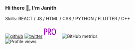 ### Hi there 👋, I'm Janith

Skills: REACT / JS / HTML / CSS / PYTHON / FLUTTER / C++



[<img src='https://cdn.jsdelivr.net/npm/simple-icons@3.0.1/icons/github.svg' alt='github' height='40'>](https://github.com/Janithpm)  [<img src='https://cdn.jsdelivr.net/npm/simple-icons@3.0.1/icons/twitter.svg' alt='twitter' height='40'>](https://twitter.com/@Janith_pm) <a href='https://github.com/pricing'><img src='https://raw.githubusercontent.com/acervenky/animated-github-badges/master/assets/pro.gif' width='40' height='40'></a> 
![GitHub metrics](https://metrics.lecoq.io/Janithpm)  
![Profile views](https://gpvc.arturio.dev/Janithpm)  

